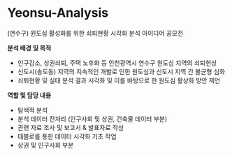 # Yeonsu-Analysis
(연수구) 원도심 활성화를 위한 쇠퇴현황 시각화 분석 아이디어 공모전 

**분석 배경 및 목적**

- 인구감소, 상권쇠퇴, 주택 노후화 등 인천광역시 연수구 원도심 지역의 쇠퇴현상
- 신도시(송도동) 지역의 지속적인 개발로 인한 원도심과 신도시 지역 간 불균형 심화
- 쇠퇴현황 및 실태 분석 결과 시각화 및 이를 바탕으로 한 원도심 활상화 방안 제언

**역할 및 담당 내용**

- 탐색적 분석
- 분석 데이터 전처리 (인구사회 및 상권, 건축물 데이터 부분)
- 관련 자료 조사 및 보고서 & 발표자료 작성
- 태블로를 통한 데이터 시각화 기초 작업
- 상권 및 인구사회 부분
